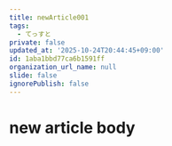 ```yaml
---
title: newArticle001
tags:
  - てっすと
private: false
updated_at: '2025-10-24T20:44:45+09:00'
id: 1aba1bbd77ca6b1591ff
organization_url_name: null
slide: false
ignorePublish: false
---
```

# new article body
